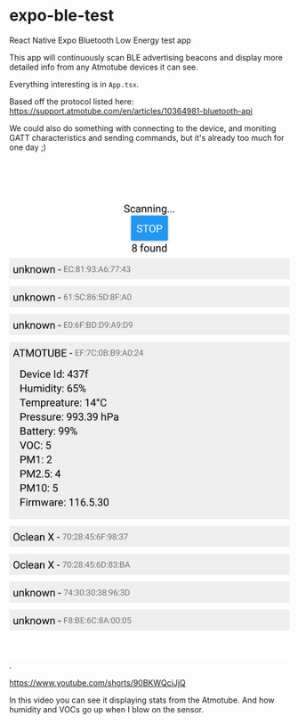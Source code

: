 # expo-ble-test
React Native Expo Bluetooth Low Energy test app

This app will continuously scan BLE advertising beacons and display more detailed info from any Atmotube devices it can see.

Everything interesting is in `App.tsx`.

Based off the protocol listed here: https://support.atmotube.com/en/articles/10364981-bluetooth-api

We could also do something with connecting to the device, and moniting GATT characteristics and sending commands, but it's already too much for one day ;)

![Screenshot](Screenshot.png "Screenshot").

https://www.youtube.com/shorts/90BKWQciJjQ

In this video you can see it displaying stats from the Atmotube. And how humidity and VOCs go up when I blow on the sensor.
